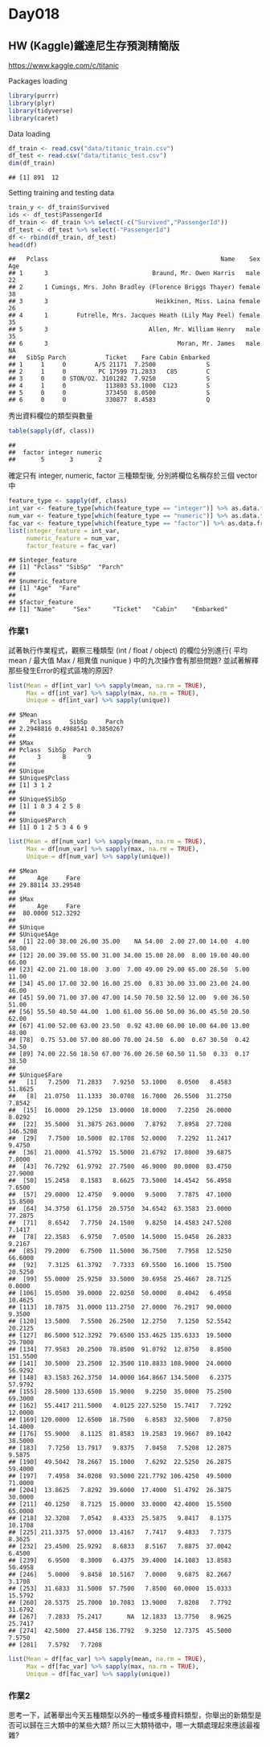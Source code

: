 Day018
================

HW (Kaggle)鐵達尼生存預測精簡版
-------------------------------

<https://www.kaggle.com/c/titanic>

Packages loading

``` r
library(purrr)
library(plyr)
library(tidyverse)
library(caret)
```

Data loading

``` r
df_train <- read.csv("data/titanic_train.csv")
df_test <- read.csv("data/titanic_test.csv")
dim(df_train)
```

    ## [1] 891  12

Setting training and testing data

``` r
train_y <- df_train$Survived
ids <- df_test$PassengerId
df_train <- df_train %>% select(-c("Survived","PassengerId"))
df_test <- df_test %>% select(-"PassengerId")
df <- rbind(df_train, df_test)
head(df)
```

    ##   Pclass                                                Name    Sex Age
    ## 1      3                             Braund, Mr. Owen Harris   male  22
    ## 2      1 Cumings, Mrs. John Bradley (Florence Briggs Thayer) female  38
    ## 3      3                              Heikkinen, Miss. Laina female  26
    ## 4      1        Futrelle, Mrs. Jacques Heath (Lily May Peel) female  35
    ## 5      3                            Allen, Mr. William Henry   male  35
    ## 6      3                                    Moran, Mr. James   male  NA
    ##   SibSp Parch           Ticket    Fare Cabin Embarked
    ## 1     1     0        A/5 21171  7.2500              S
    ## 2     1     0         PC 17599 71.2833   C85        C
    ## 3     0     0 STON/O2. 3101282  7.9250              S
    ## 4     1     0           113803 53.1000  C123        S
    ## 5     0     0           373450  8.0500              S
    ## 6     0     0           330877  8.4583              Q

秀出資料欄位的類型與數量

``` r
table(sapply(df, class))
```

    ## 
    ##  factor integer numeric 
    ##       5       3       2

確定只有 integer, numeric, factor 三種類型後, 分別將欄位名稱存於三個 vector 中

``` r
feature_type <- sapply(df, class)
int_var <- feature_type[which(feature_type == "integer")] %>% as.data.frame %>% rownames
num_var <- feature_type[which(feature_type == "numeric")] %>% as.data.frame %>% rownames
fac_var <- feature_type[which(feature_type == "factor")] %>% as.data.frame %>% rownames
list(integer_feature = int_var,
     numeric_feature = num_var,
     factor_feature = fac_var)
```

    ## $integer_feature
    ## [1] "Pclass" "SibSp"  "Parch" 
    ## 
    ## $numeric_feature
    ## [1] "Age"  "Fare"
    ## 
    ## $factor_feature
    ## [1] "Name"     "Sex"      "Ticket"   "Cabin"    "Embarked"

### 作業1

試著執行作業程式，觀察三種類型 (int / float / object) 的欄位分別進行( 平均 mean / 最大值 Max / 相異值 nunique ) 中的九次操作會有那些問題? 並試著解釋那些發生Error的程式區塊的原因?

``` r
list(Mean = df[int_var] %>% sapply(mean, na.rm = TRUE),
     Max = df[int_var] %>% sapply(max, na.rm = TRUE),
     Unique = df[int_var] %>% sapply(unique))
```

    ## $Mean
    ##    Pclass     SibSp     Parch 
    ## 2.2948816 0.4988541 0.3850267 
    ## 
    ## $Max
    ## Pclass  SibSp  Parch 
    ##      3      8      9 
    ## 
    ## $Unique
    ## $Unique$Pclass
    ## [1] 3 1 2
    ## 
    ## $Unique$SibSp
    ## [1] 1 0 3 4 2 5 8
    ## 
    ## $Unique$Parch
    ## [1] 0 1 2 5 3 4 6 9

``` r
list(Mean = df[num_var] %>% sapply(mean, na.rm = TRUE),
     Max = df[num_var] %>% sapply(max, na.rm = TRUE),
     Unique = df[num_var] %>% sapply(unique))
```

    ## $Mean
    ##      Age     Fare 
    ## 29.88114 33.29548 
    ## 
    ## $Max
    ##      Age     Fare 
    ##  80.0000 512.3292 
    ## 
    ## $Unique
    ## $Unique$Age
    ##  [1] 22.00 38.00 26.00 35.00    NA 54.00  2.00 27.00 14.00  4.00 58.00
    ## [12] 20.00 39.00 55.00 31.00 34.00 15.00 28.00  8.00 19.00 40.00 66.00
    ## [23] 42.00 21.00 18.00  3.00  7.00 49.00 29.00 65.00 28.50  5.00 11.00
    ## [34] 45.00 17.00 32.00 16.00 25.00  0.83 30.00 33.00 23.00 24.00 46.00
    ## [45] 59.00 71.00 37.00 47.00 14.50 70.50 32.50 12.00  9.00 36.50 51.00
    ## [56] 55.50 40.50 44.00  1.00 61.00 56.00 50.00 36.00 45.50 20.50 62.00
    ## [67] 41.00 52.00 63.00 23.50  0.92 43.00 60.00 10.00 64.00 13.00 48.00
    ## [78]  0.75 53.00 57.00 80.00 70.00 24.50  6.00  0.67 30.50  0.42 34.50
    ## [89] 74.00 22.50 18.50 67.00 76.00 26.50 60.50 11.50  0.33  0.17 38.50
    ## 
    ## $Unique$Fare
    ##   [1]   7.2500  71.2833   7.9250  53.1000   8.0500   8.4583  51.8625
    ##   [8]  21.0750  11.1333  30.0708  16.7000  26.5500  31.2750   7.8542
    ##  [15]  16.0000  29.1250  13.0000  18.0000   7.2250  26.0000   8.0292
    ##  [22]  35.5000  31.3875 263.0000   7.8792   7.8958  27.7208 146.5208
    ##  [29]   7.7500  10.5000  82.1708  52.0000   7.2292  11.2417   9.4750
    ##  [36]  21.0000  41.5792  15.5000  21.6792  17.8000  39.6875   7.8000
    ##  [43]  76.7292  61.9792  27.7500  46.9000  80.0000  83.4750  27.9000
    ##  [50]  15.2458   8.1583   8.6625  73.5000  14.4542  56.4958   7.6500
    ##  [57]  29.0000  12.4750   9.0000   9.5000   7.7875  47.1000  15.8500
    ##  [64]  34.3750  61.1750  20.5750  34.6542  63.3583  23.0000  77.2875
    ##  [71]   8.6542   7.7750  24.1500   9.8250  14.4583 247.5208   7.1417
    ##  [78]  22.3583   6.9750   7.0500  14.5000  15.0458  26.2833   9.2167
    ##  [85]  79.2000   6.7500  11.5000  36.7500   7.7958  12.5250  66.6000
    ##  [92]   7.3125  61.3792   7.7333  69.5500  16.1000  15.7500  20.5250
    ##  [99]  55.0000  25.9250  33.5000  30.6958  25.4667  28.7125   0.0000
    ## [106]  15.0500  39.0000  22.0250  50.0000   8.4042   6.4958  10.4625
    ## [113]  18.7875  31.0000 113.2750  27.0000  76.2917  90.0000   9.3500
    ## [120]  13.5000   7.5500  26.2500  12.2750   7.1250  52.5542  20.2125
    ## [127]  86.5000 512.3292  79.6500 153.4625 135.6333  19.5000  29.7000
    ## [134]  77.9583  20.2500  78.8500  91.0792  12.8750   8.8500 151.5500
    ## [141]  30.5000  23.2500  12.3500 110.8833 108.9000  24.0000  56.9292
    ## [148]  83.1583 262.3750  14.0000 164.8667 134.5000   6.2375  57.9792
    ## [155]  28.5000 133.6500  15.9000   9.2250  35.0000  75.2500  69.3000
    ## [162]  55.4417 211.5000   4.0125 227.5250  15.7417   7.7292  12.0000
    ## [169] 120.0000  12.6500  18.7500   6.8583  32.5000   7.8750  14.4000
    ## [176]  55.9000   8.1125  81.8583  19.2583  19.9667  89.1042  38.5000
    ## [183]   7.7250  13.7917   9.8375   7.0458   7.5208  12.2875   9.5875
    ## [190]  49.5042  78.2667  15.1000   7.6292  22.5250  26.2875  59.4000
    ## [197]   7.4958  34.0208  93.5000 221.7792 106.4250  49.5000  71.0000
    ## [204]  13.8625   7.8292  39.6000  17.4000  51.4792  26.3875  30.0000
    ## [211]  40.1250   8.7125  15.0000  33.0000  42.4000  15.5500  65.0000
    ## [218]  32.3208   7.0542   8.4333  25.5875   9.8417   8.1375  10.1708
    ## [225] 211.3375  57.0000  13.4167   7.7417   9.4833   7.7375   8.3625
    ## [232]  23.4500  25.9292   8.6833   8.5167   7.8875  37.0042   6.4500
    ## [239]   6.9500   8.3000   6.4375  39.4000  14.1083  13.8583  50.4958
    ## [246]   5.0000   9.8458  10.5167   7.0000   9.6875  82.2667   3.1708
    ## [253]  31.6833  31.5000  57.7500   7.8500  60.0000  15.0333  15.5792
    ## [260]  28.5375  25.7000  10.7083  13.9000   7.8208   7.7792  31.6792
    ## [267]   7.2833  75.2417       NA  12.1833  13.7750   8.9625  25.7417
    ## [274]  42.5000  27.4458 136.7792   9.3250  12.7375  45.5000   7.5750
    ## [281]   7.5792   7.7208

``` r
list(Mean = df[fac_var] %>% sapply(mean, na.rm = TRUE),
     Max = df[fac_var] %>% sapply(max, na.rm = TRUE),
     Unique = df[fac_var] %>% sapply(unique))
```

### 作業2

思考一下，試著舉出今天五種類型以外的一種或多種資料類型，你舉出的新類型是否可以歸在三大類中的某些大類? 所以三大類特徵中，哪一大類處理起來應該最複雜?
